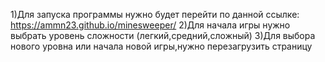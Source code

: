 1)Для запуска программы нужно будет перейти по данной ссылке:
  https://ammn23.github.io/minesweeper/
 2)Для начала игры нужно выбрать уровень сложности (легкий,средний,сложный)
 3)Для выбора нового уровна или начала новой игры,нужно перезагрузить страницу

